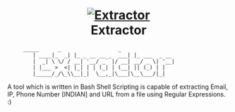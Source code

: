 <h1 align="center">
  <br>
  <a href="https://github.com/iamnihal/extractor"><img src="https://raw.githubusercontent.com/iamnihal/extractor/master/logo.png" alt="Extractor"></a>
  <br>
  Extractor
  <br>
</h1>
	
		 _____      _                  _             
	        | ____|_  _| |_ _ __ __ _  ___| |_ ___  _ __ 
	        |  _| \ \/ / __| '__/ _` |/ __| __/ _ \| '__|
	        | |___ >  <| |_| | | (_| | (__| || (_) | |   
	        |_____/_/\_\\__|_|  \__,_|\___|\__\___/|_|   
                                         

A tool which is written in Bash Shell Scripting is capable of extracting Email, IP, Phone Number [INDIAN] and URL from a file using Regular Expressions. :)
